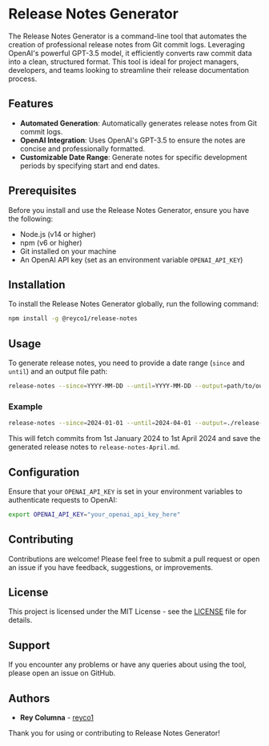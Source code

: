 # Release Notes Generator

The Release Notes Generator is a command-line tool that automates the creation of professional release notes from Git commit logs. Leveraging OpenAI's powerful GPT-3.5 model, it efficiently converts raw commit data into a clean, structured format. This tool is ideal for project managers, developers, and teams looking to streamline their release documentation process.

## Features

- **Automated Generation**: Automatically generates release notes from Git commit logs.
- **OpenAI Integration**: Uses OpenAI's GPT-3.5 to ensure the notes are concise and professionally formatted.
- **Customizable Date Range**: Generate notes for specific development periods by specifying start and end dates.

## Prerequisites

Before you install and use the Release Notes Generator, ensure you have the following:

- Node.js (v14 or higher)
- npm (v6 or higher)
- Git installed on your machine
- An OpenAI API key (set as an environment variable `OPENAI_API_KEY`)

## Installation

To install the Release Notes Generator globally, run the following command:

```bash
npm install -g @reyco1/release-notes
```

## Usage

To generate release notes, you need to provide a date range (`since` and `until`) and an output file path:

```bash
release-notes --since=YYYY-MM-DD --until=YYYY-MM-DD --output=path/to/output.md
```

### Example

```bash
release-notes --since=2024-01-01 --until=2024-04-01 --output=./release-notes-April.md
```

This will fetch commits from 1st January 2024 to 1st April 2024 and save the generated release notes to `release-notes-April.md`.

## Configuration

Ensure that your `OPENAI_API_KEY` is set in your environment variables to authenticate requests to OpenAI:

```bash
export OPENAI_API_KEY="your_openai_api_key_here"
```

## Contributing

Contributions are welcome! Please feel free to submit a pull request or open an issue if you have feedback, suggestions, or improvements.

## License

This project is licensed under the MIT License - see the [LICENSE](LICENSE) file for details.

## Support

If you encounter any problems or have any queries about using the tool, please open an issue on GitHub.

## Authors

- **Rey Columna** - [reyco1](https://github.com/reyco1)

Thank you for using or contributing to Release Notes Generator!